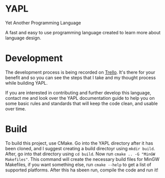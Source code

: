 # YAPL
Yet Another Programming Language

A fast and easy to use programming language created to learn more about language design.

# Development 
The development process is being recorded on <a href = "https://trello.com/b/YdI3P4F4/yapl">Trello</a>. It's there
for your benefit and so you can see the steps that I take and my thought process while building YAPL.

If you are interested in contributing and further develop this language, contact me and look over the YAPL documentation guide
to help you on some basic rules and standards that will keep the code clean, and usable over time.

# Build
To build this project, use CMake. Go into the YAPL directory after it has been cloned, and I suggest creating a build directoyr using `mkdir build`. 
After, go into that directory using `cd build`. Now run `cmake .. -G "MinGW Makefiles"`. This command will create the necessary build files for MinGW 
Makefiles, if you want something else, run `cmake --help` to get a list of supported platforms. After this ha sbeen run, compile the code and run it!
